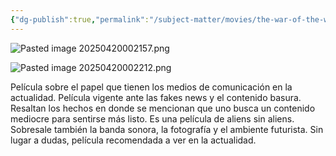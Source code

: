 ```yaml
---
{"dg-publish":true,"permalink":"/subject-matter/movies/the-war-of-the-worlds-next-century/"}
---
```


![Pasted image 20250420002157.png](/img/user/DB/Pasted%20image%2020250420002157.png)

![Pasted image 20250420002212.png](/img/user/DB/Pasted%20image%2020250420002212.png)

Película sobre el papel que tienen los medios de comunicación en la actualidad. Película vigente ante las fakes news y el contenido basura. Resaltan los hechos en donde se mencionan que uno busca un contenido mediocre para sentirse más listo. 
Es una película de aliens sin aliens. Sobresale también la banda sonora, la fotografía y el ambiente futurista. Sin lugar a dudas, película recomendada a ver en la actualidad. 